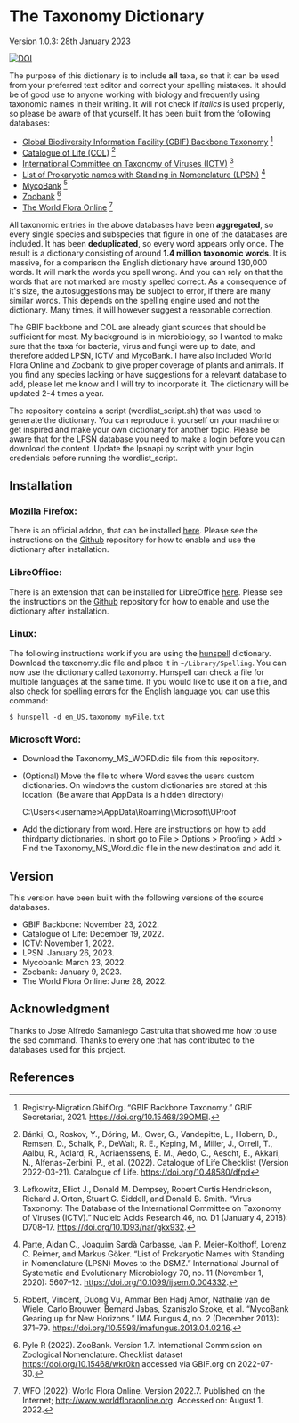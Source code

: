 # The Taxonomy Dictionary

Version 1.0.3: 28th January 2023

[![DOI](https://zenodo.org/badge/472350882.svg)](https://zenodo.org/badge/latestdoi/472350882)

The purpose of this dictionary is to include **all** taxa, so that it can be used from your preferred text editor and correct your spelling mistakes. It should be of good use to anyone working with biology and frequently using taxonomic names in their writing. It will not check if *italics* is used properly, so please be aware of that yourself. It has been built from the following databases:

- [Global Biodiversity Information Facility (GBIF) Backbone Taxonomy](https://www.gbif.org/dataset/d7dddbf4-2cf0-4f39-9b2a-bb099caae36c) [^1]
- [Catalogue of Life (COL)](https://www.catalogueoflife.org/) [^2] 
- [International Committee on Taxonomy of Viruses (ICTV)](https://talk.ictvonline.org/) [^3]
- [List of Prokaryotic names with Standing in Nomenclature (LPSN)](https://lpsn.dsmz.de/text/introduction) [^4]
- [MycoBank](https://www.mycobank.org/) [^5]
- [Zoobank](https://zoobank.org/) [^6]
- [The World Flora Online](http://www.worldfloraonline.org/) [^7]

All taxonomic entries in the above databases have been **aggregated**, so every single species and subspecies that figure in one of the databases are included. It has been **deduplicated**, so every word appears only once. The result is a dictionary consisting of around **1.4 million taxonomic words**.
It is massive, for a comparison the English dictionary have around 130,000 words. It will mark the words you spell wrong. And you can rely on that the words that are not marked are mostly spelled correct. As a consequence of it's size, the autosuggestions may be subject to error, if there are many similar words. This depends on the spelling engine used and not the dictionary. Many times, it will however suggest a reasonable correction.

The GBIF backbone and COL are already giant sources that should be sufficient for most. My background is in microbiology, so I wanted to make sure that the taxa for bacteria, virus and fungi were up to date, and therefore added LPSN, ICTV and MycoBank. I have also included World Flora Online and Zoobank to give proper coverage of plants and animals. If you find any species lacking or have suggestions for a relevant database to add, please let me know and I will try to incorporate it. The dictionary will be updated 2-4 times a year.

The repository contains a script (wordlist_script.sh) that was used to generate the dictionary. You can reproduce it yourself on your machine or get inspired and make your own dictionary for another topic. Please be aware that for the LPSN database you need to make a login before you can download the content. Update the lpsnapi.py script with your login credentials before running the wordlist_script.

## Installation
### Mozilla Firefox:
There is an official addon, that can be installed [here](https://addons.mozilla.org/en-US/firefox/addon/the-taxonomy-dictionary/).
Please see the instructions on the [Github](https://github.com/kbagge/Taxonomy_Dictionary_Firefox) repository for how to enable and use the dictionary after installation.

### LibreOffice:
There is an extension that can be installed for LibreOffice [here](https://extensions.libreoffice.org/en/extensions/show/27369).
Please see the instructions on the [Github](https://github.com/kbagge/Taxonomy_Dictionary_Libreoffice) repository for how to enable and use the dictionary after installation.

### Linux:
The following instructions work if you are using the [hunspell](https://hunspell.github.io/) dictionary.
Download the taxonomy.dic file and place it in `~/Library/Spelling`.
You can now use the dictionary called taxonomy. Hunspell can check a file for multiple languages at the same time. If you would like to use it on a file, and also check for spelling errors for the English language you can use this command:

    $ hunspell -d en_US,taxonomy myFile.txt

### Microsoft Word:
- Download the Taxonomy_MS_WORD.dic file from this repository.
- (Optional) Move the file to where Word saves the users custom dictionaries.
On windows the custom dictionaries are stored at this location: (Be aware that AppData is a hidden directory)

    C:\Users\<username>\AppData\Roaming\Microsoft\UProof

- Add the dictionary from word. [Here](https://support.microsoft.com/en-us/office/add-or-edit-words-in-a-spell-check-dictionary-56e5c373-29f8-4d11-baf6-87151725c0dc) are instructions on how to add thirdparty dictionaries. 
In short go to File > Options > Proofing > Add > Find the Taxonomy_MS_Word.dic file in the new destination and add it.


## Version
This version have been built with the following versions of the source databases.
- GBIF Backbone: November 23, 2022.
- Catalogue of Life: December 19, 2022.
- ICTV: November 1, 2022.
- LPSN: January 26, 2023.
- Mycobank: March 23, 2022.
- Zoobank: January 9, 2023.
- The World Flora Online: June 28, 2022.



## Acknowledgment
Thanks to Jose Alfredo Samaniego Castruita that showed me how to use the sed command.
Thanks to every one that has contributed to the databases used for this project.

## References
[^1]: Registry-Migration.Gbif.Org. “GBIF Backbone Taxonomy.” GBIF Secretariat, 2021. https://doi.org/10.15468/39OMEI.

[^2]: Bánki, O., Roskov, Y., Döring, M., Ower, G., Vandepitte, L., Hobern, D., Remsen, D., Schalk, P., DeWalt, R. E., Keping, M., Miller, J., Orrell, T., Aalbu, R., Adlard, R., Adriaenssens, E. M., Aedo, C., Aescht, E., Akkari, N., Alfenas-Zerbini, P., et al. (2022). Catalogue of Life Checklist (Version 2022-03-21). Catalogue of Life. https://doi.org/10.48580/dfpd

[^3]: Lefkowitz, Elliot J., Donald M. Dempsey, Robert Curtis Hendrickson, Richard J. Orton, Stuart G. Siddell, and Donald B. Smith. “Virus Taxonomy: The Database of the International Committee on Taxonomy of Viruses (ICTV).” Nucleic Acids Research 46, no. D1 (January 4, 2018): D708–17. https://doi.org/10.1093/nar/gkx932.

[^4]: Parte, Aidan C., Joaquim Sardà Carbasse, Jan P. Meier-Kolthoff, Lorenz C. Reimer, and Markus Göker. “List of Prokaryotic Names with Standing in Nomenclature (LPSN) Moves to the DSMZ.” International Journal of Systematic and Evolutionary Microbiology 70, no. 11 (November 1, 2020): 5607–12. https://doi.org/10.1099/ijsem.0.004332.

[^5]: Robert, Vincent, Duong Vu, Ammar Ben Hadj Amor, Nathalie van de Wiele, Carlo Brouwer, Bernard Jabas, Szaniszlo Szoke, et al. “MycoBank Gearing up for New Horizons.” IMA Fungus 4, no. 2 (December 2013): 371–79. https://doi.org/10.5598/imafungus.2013.04.02.16.

[^6]: Pyle R (2022). ZooBank. Version 1.7. International Commission on Zoological Nomenclature. Checklist dataset https://doi.org/10.15468/wkr0kn accessed via GBIF.org on 2022-07-30. 

[^7]: WFO (2022): World Flora Online. Version 2022.7. Published on the Internet; http://www.worldfloraonline.org. Accessed on: August 1. 2022.



